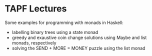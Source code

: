 
# TAPF Lectures

Some examples for programming with monads in Haskell:

* labelling binary trees using a state monad
* greedy and exaustive coin change solutions using Maybe and list monads, respectively
* solving the SEND + MORE = MONEY puzzle using the list monad 

